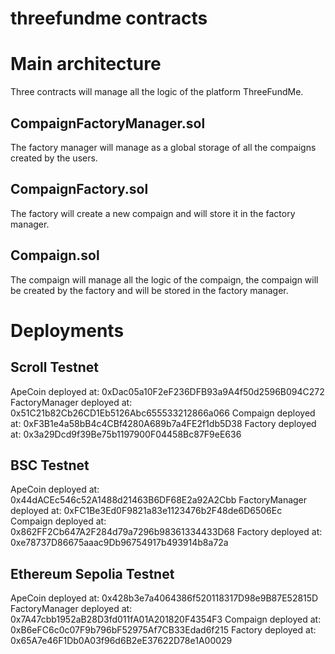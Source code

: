 # threefundme contracts



# Main architecture

Three contracts will manage all the logic of the platform ThreeFundMe.


## CompaignFactoryManager.sol


The factory manager will manage as a global storage of all the compaigns created by the users.

## CompaignFactory.sol

The factory will create a new compaign and will store it in the factory manager.


## Compaign.sol

The compaign will manage all the logic of the compaign, the compaign will be created by the factory and will be stored in the factory manager.



# Deployments


## Scroll Testnet

ApeCoin deployed at:  0xDac05a10F2eF236DFB93a9A4f50d2596B094C272
FactoryManager deployed at:  0x51C21b82Cb26CD1Eb5126Abc655533212866a066
Compaign deployed at:  0xF3B1e4a58bB4c4CBf4280A689b7a4FE2f1db5D38
Factory deployed at:  0x3a29Dcd9f39Be75b1197900F04458Bc87F9eE636

## BSC Testnet
ApeCoin deployed at:  0x44dACEc546c52A1488d21463B6DF68E2a92A2Cbb
FactoryManager deployed at:  0xFC1Be3Ed0F9821a83e1123476b2F48de6D6506Ec
Compaign deployed at:  0x862FF2Cb647A2F284d79a7296b98361334433D68
Factory deployed at:  0xe78737D86675aaac9Db96754917b493914b8a72a


## Ethereum Sepolia Testnet

ApeCoin deployed at:  0x428b3e7a4064386f520118317D98e9B87E52815D
FactoryManager deployed at:  0x7A47cbb1952aB28D3fd011fA01A201820F4354F3
Compaign deployed at:  0xB6eFC6c0c07F9b796bF52975Af7CB33Edad6f215
Factory deployed at:  0x65A7e46F1Db0A03f96d6B2eE37622D78e1A00029